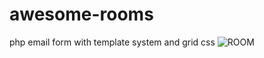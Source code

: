 # awesome-rooms
php email form with template system and grid css
![ROOM](https://i.postimg.cc/KjGCXbp2/email.png)
